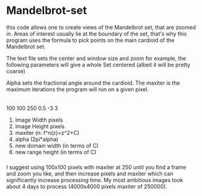 # Mandelbrot-set

this code allows one to create views of the Mandelbrot set, that are zoomed in.
Areas of interest usually lie at the boundary of the set, that's why this program uses the formula to pick points on the main cardioid of the Mandelbrot set.



The text file sets the center and window size and zoom for example, the following parameters will give a whole Set centered (albeit it will be pretty coarse)

Alpha sets the fractional angle around the cardioid.  The maxiter is the maximum iterations the program will run on a given pixel.

######
100 100 250 0.5 -3 3 

1.  Image Width pixels
2.  Image Height pixels
3.  maxiter	(n: f^n(z)=z^2+C)
4.  alpha (2pi*alpha)
5.  new domain width (in terms of C)
6.  new range height (in terms of C)
#####

I suggest using 100x100 pixels with maxiter at 250 until you find a frame and zoom you like, and then increase pixels and maxiter which can significantly increase processing time.  My most ambitious images took about 4 days to process (4000x4000 pixels maxiter of 250000).
